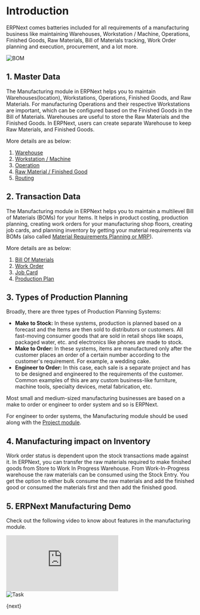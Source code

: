<!-- add-breadcrumbs -->
# Introduction

ERPNext comes batteries included for all requirements of a manufacturing business like maintaining Warehouses, Workstation / Machine, Operations, Finished Goods, Raw Materials, Bill of Materials tracking, Work Order planning and execution, procurement, and a lot more.

<img class="screenshot" alt="BOM" src="{{docs_base_url}}/v13/assets/img/manufacturing/onboarding.png">

## 1. Master Data

The Manufacturing module in ERPNext helps you to maintain Warehouses(location), Workstations, Operations, Finished Goods, and Raw Materials. For manufacturing Operations and their respective Workstations are important, which can be configured based on the Finished Goods in the Bill of Materials. Warehouses are useful to store the Raw Materials and the Finished Goods. In ERPNext, users can create separate Warehouse to keep Raw Materials, and Finished Goods.

More details are as below:

1. [Warehouse](/docs/v13/user/manual/en/stock/warehouse)
1. [Workstation / Machine](/docs/v13/user/manual/en/manufacturing/workstation)
1. [Operation](/docs/v13/user/manual/en/manufacturing/operation)
1. [Raw Material / Finished Good](/docs/v13/user/manual/en/stock/item)
1. [Routing](/docs/v13/user/manual/en/manufacturing/routing)


## 2. Transaction Data

The Manufacturing module in ERPNext helps you to maintain a multilevel Bill of Materials (BOMs) for your Items. It helps in product costing, production planning, creating work orders for your manufacturing shop floors, creating job cards, and planning inventory by getting your material requirements via BOMs (also called [Material Requirements Planning or MRP](http://erpnext.com/blog/general/what-is-mrp-and-do-yo…)).

More details are as below:

1. [Bill Of Materials](/docs/v13/user/manual/en/manufacturing/bill-of-materials)
1. [Work Order](/docs/v13/user/manual/en/manufacturing/work-order)
1. [Job Card](/docs/v13/user/manual/en/manufacturing/job-card)
1. [Production Plan](/docs/v13/user/manual/en/manufacturing/production-plan)

## 3. Types of Production Planning

Broadly, there are three types of Production Planning Systems:

 * __Make to Stock:__ In these systems, production is planned based on a forecast and the Items are then sold to distributors or customers. All fast-moving consumer goods that are sold in retail shops like soaps, packaged water, etc. and electronics like phones are made to stock.
 * __Make to Order:__ In these systems, items are manufactured only after the customer places an order of a certain number according to the customer's requirement. For example, a wedding cake.
 * __Engineer to Order:__ In this case, each sale is a separate project and has to be designed and engineered to the requirements of the customer. Common examples of this are any custom business-like furniture, machine tools, specialty devices, metal fabrication, etc.

Most small and medium-sized manufacturing businesses are based on a make to order or engineer to order system and so is ERPNext.

For engineer to order systems, the Manufacturing module should be used along with the [Project module](/docs/v13/user/manual/en/projects).

## 4. Manufacturing impact on Inventory

Work order status is dependent upon the stock transactions made against it. In ERPNext, you can transfer the raw materials required to make finished goods from Store to Work In Progress Warehouse. From Work-In-Progress warehouse the raw materials can be consumed using the Stock Entry. You get the option to either bulk consume the raw materials and add the finished good or consumed the materials first and then add the finished good.

## 5. ERPNext Manufacturing Demo

Check out the following video to know about features in the manufacturing module.

<div class="embed-container">
 <iframe src="https://www.youtube.com/embed/xE74wdQU5cc" frameborder="0" allow="autoplay; encrypted-media" allowfullscreen></iframe>
</div>

<img class="screenshot" alt="Task" src="{{docs_base_url}}/v13/assets/img/manufacturing/manufacturing.png">

{next}
